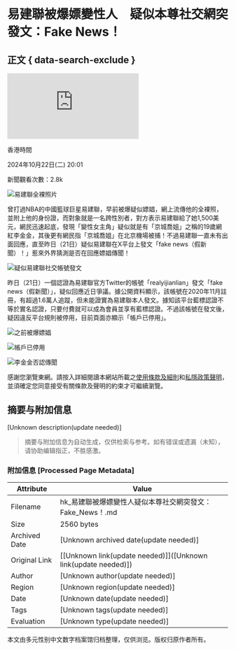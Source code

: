 # 易建聯被爆嫖變性人　疑似本尊社交網突發文：Fake News！

## 正文 { data-search-exclude }


![易建聯被爆嫖變性人](https://ad7.on.cc/mobile/www/delivery/lg.php?bannerid=53567&campaignid=29196&zoneid=1084&loc=1&referer=https%3A%2F%2Fhk.on.cc%2Fhk%2Fbkn%2Fcnt%2Fentertainment%2F20241022%2Fmobile%2Fbkn-20241022200138954-1022_00862_001.html&cb=b9e85cd23a)

香港時間

2024年10月22日(二) 20:01

新聞觀看次數：2.8k

![易建聯全裸照片](///hk.on.cc/hk/bkn/cnt/entertainment/20241022/photo/bkn-20241022200138954-1022_00862_001_01p.jpg?20241022140544)

曾打過NBA的中國籃球巨星易建聯，早前被爆疑似嫖娼，網上流傳他的全裸照，並附上他的身份證，而對象就是一名跨性別者，對方表示易建聯給了她1,500美元，網民迅速起底，發現「變性女主角」疑似就是有「京城喬姐」之稱的19歲網紅李金金，其後更有網民指「京城喬姐」在北京機場被捕！不過易建聯一直未有出面回應，直至昨日（21日）疑似易建聯在X平台上發文「fake news（假新聞）！」惹來外界猜測是否在回應嫖娼傳聞！

![疑似易建聯社交帳號發文](//hk.on.cc/hk/bkn/cnt/entertainment/20241022/photo/bkn-20241022200138954-1022_00862_001_02p.jpg?20241022140544)

昨日（21日）一個認證為易建聯官方Twitter的帳號「realyijianlian」發文「fake news（假新聞）」，疑似回應近日爭議。據公開資料顯示，該帳號在2020年11月註冊，有超過1.6萬人追蹤，但未能證實為易建聯本人發文。據知該平台藍標認證不等於實名認證，只要付費就可以成為會員並享有藍標認證。不過該帳號在發文後，疑因違反平台規則被停用，目前頁面亦顯示「帳戶已停用」。

![之前被爆嫖娼](//hk.on.cc/hk/bkn/cnt/entertainment/20241022/photo/bkn-20241022200138954-1022_00862_001_03p.jpg?20241022140544)

![帳戶已停用](//hk.on.cc/hk/bkn/cnt/entertainment/20241022/photo/bkn-20241022200138954-1022_00862_001_05p.jpg?20241022140544)

![李金金否認傳聞](//hk.on.cc/hk/bkn/cnt/entertainment/20241022/photo/bkn-20241022200138954-1022_00862_001_06p.jpg?20241022140544)

感謝您瀏覽東網。請按入詳細閱讀本網站所載之[使用條款及細則](https://hk.on.cc/disclaimer/index.html)和[私隱政策聲明](https://on.cc/mem/respons.html)，並須確定您同意接受有關條款及聲明的約束才可繼續瀏覽。
<!-- tcd_original_link https://hk.on.cc/hk/bkn/cnt/entertainment/20241022/bkn-20241022200138954-1022_00862_001.html -->


## 摘要与附加信息

<!-- tcd_abstract -->
[Unknown description(update needed)]
<!-- tcd_abstract_end -->

> 摘要与附加信息为自动生成，仅供检索与参考。如有错误或遗漏（未知），请协助编辑指正，不胜感激。

### 附加信息 [Processed Page Metadata]

| Attribute       | Value                                  |
|-----------------|----------------------------------------|
| Filename        | hk_易建聯被爆嫖變性人疑似本尊社交網突發文：Fake_News！.md                             |
| Size            | 2560 bytes                           |
| Archived Date   | [Unknown archived date(update needed)]                             |
| Original Link   | [[Unknown link(update needed)]]([Unknown link(update needed)])                       |
| Author          | [Unknown author(update needed)]                               |
| Region          | [Unknown region(update needed)]                               |
| Date            | [Unknown date(update needed)]                                 |
| Tags            | [Unknown tags(update needed)]                                 |
| Evaluation            | [Unknown type(update needed)]                                 |
<!-- tcd_table_end -->

本文由多元性别中文数字档案馆归档整理，仅供浏览。版权归原作者所有。

